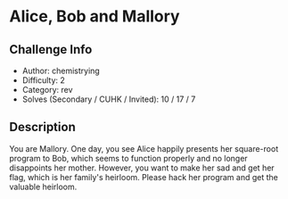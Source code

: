 # Alice, Bob and Mallory

## Challenge Info
- Author: chemistrying
- Difficulty: 2
- Category: rev
- Solves (Secondary / CUHK / Invited): 10 / 17 / 7 

## Description
You are Mallory. One day, you see Alice happily presents her square-root program to Bob, which seems to function properly and no longer disappoints her mother. However, you want to make her sad and get her flag, which is her family's heirloom. Please hack her program and get the valuable heirloom.